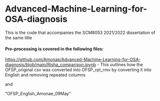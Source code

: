 # Advanced-Machine-Learning-for-OSA-diagnosis
This is the code that accompanies the SCM8053 2021/2022 dissertation of the same title

#### Pre-processing is covered in the following files:

https://github.com/Amonae/Advanced-Machine-Learning-for-OSA-diagnosis/blob/main/Risha_comparison.ipynb  - 
This outlines how the OFSP_original csv was converted into OFSP_rpt_rmv by converting it into English and removing repeated columns

and

"OFSP_English_Amonae_09May"
